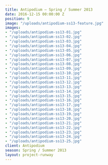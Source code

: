 ```yaml
---
title: Antipodium — Spring / Summer 2013
date: 2016-12-15 00:00:00 Z
position: 9
image: "/uploads/antipodium-ss13-feature.jpg"
images:
- "/uploads/antipodium-ss13-01.jpg"
- "/uploads/antipodium-ss13-02.jpg"
- "/uploads/antipodium-ss13-03.jpg"
- "/uploads/antipodium-ss13-04.jpg"
- "/uploads/antipodium-ss13-05.jpg"
- "/uploads/antipodium-ss13-06.jpg"
- "/uploads/antipodium-ss13-07.jpg"
- "/uploads/antipodium-ss13-08.jpg"
- "/uploads/antipodium-ss13-09.jpg"
- "/uploads/antipodium-ss13-10.jpg"
- "/uploads/antipodium-ss13-11.jpg"
- "/uploads/antipodium-ss13-12.jpg"
- "/uploads/antipodium-ss13-13.jpg"
- "/uploads/antipodium-ss13-14.jpg"
- "/uploads/antipodium-ss13-15.jpg"
- "/uploads/antipodium-ss13-16.jpg"
- "/uploads/antipodium-ss13-17.jpg"
- "/uploads/antipodium-ss13-18.jpg"
- "/uploads/antipodium-ss13-19.jpg"
- "/uploads/antipodium-ss13-20.jpg"
- "/uploads/antipodium-ss13-21.jpg"
- "/uploads/antipodium-ss13-22.jpg"
- "/uploads/antipodium-ss13-23.jpg"
- "/uploads/antipodium-ss13-24.jpg"
- "/uploads/antipodium-ss13-25.jpg"
client: Antipodium
season: Spring / Summer 2013
layout: project-runway
---
```


